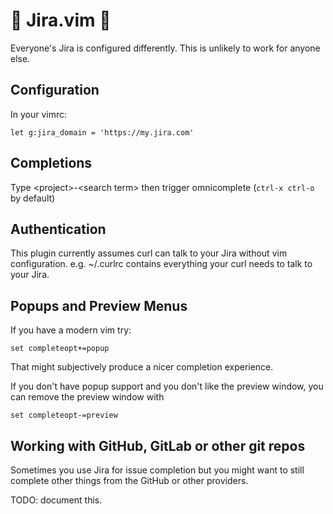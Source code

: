 🙈 Jira.vim 🙈
==============

Everyone's Jira is configured differently.
This is unlikely to work for anyone else.

Configuration
-------------

In your vimrc:

```
let g:jira_domain = 'https://my.jira.com'
```

Completions
-----------

Type \<project\>-\<search term\> then trigger omnicomplete (`ctrl-x ctrl-o` by default)

Authentication
--------------

This plugin currently assumes curl can talk to your Jira without vim configuration.
e.g. ~/.curlrc contains everything your curl needs to talk to your Jira.

Popups and Preview Menus
------------------------

If you have a modern vim try:

```vim
set completeopt+=popup
```

That might subjectively produce a nicer completion experience.

If you don't have popup support and you don't like the preview window, you
can remove the preview window with

```vim
set completeopt-=preview
```

Working with GitHub, GitLab or other git repos
----------------------------------------------

Sometimes you use Jira for issue completion but you might want to still complete
other things from the GitHub or other providers.

TODO: document this.
